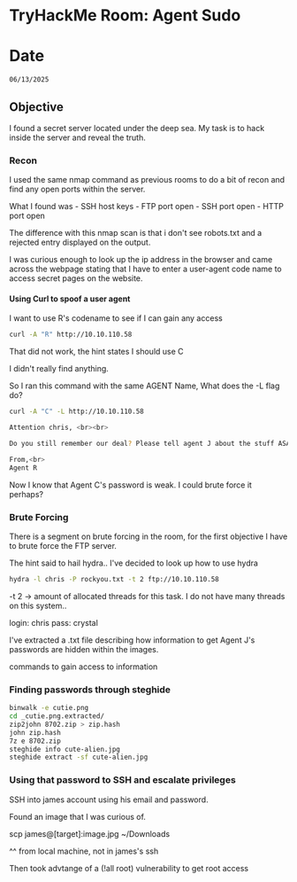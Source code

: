 # TryHackMe Room: Agent Sudo

# Date
    06/13/2025

## Objective
I found a secret server located under the deep sea. My task is to hack inside the server and reveal the truth. 

### Recon
I used the same nmap command as previous rooms to do a bit of recon and find any open ports within the server. 

What I found was 
    - SSH host keys
    - FTP port open
    - SSH port open
    - HTTP port open

The difference with this nmap scan is that i don't see robots.txt and a rejected entry displayed on the output. 

I was curious enough to look up the ip address in the browser and came across the webpage stating that I have to enter a user-agent code name to access secret pages on the website. 

#### Using Curl to spoof a user agent 
I want to use R's codename to see if I can gain any access
```bash
curl -A "R" http://10.10.110.58
```

That did not work, the hint states I should use C

I didn't really find anything. 

So I ran this command with the same AGENT Name, What does the -L flag do? 
```bash
curl -A "C" -L http://10.10.110.58 

Attention chris, <br><br>

Do you still remember our deal? Please tell agent J about the stuff ASAP. Also, change your god damn password, is weak! <br><br>

From,<br>
Agent R 
```

Now I know that Agent C's password is weak. I could brute force it perhaps? 

### Brute Forcing 

There is a segment on brute forcing in the room, for the first objective I have to brute force the FTP server. 

The hint said to hail hydra.. I've decided to look up how to use hydra

```bash
hydra -l chris -P rockyou.txt -t 2 ftp://10.10.110.58
```

-t 2 -> amount of allocated threads for this task. I do not have many threads on this system..


login: chris
pass: crystal

I've extracted a .txt file describing how information to get Agent J's passwords are hidden within the images. 

commands to gain access to information 

### Finding passwords through steghide

```bash
binwalk -e cutie.png
cd _cutie.png.extracted/
zip2john 8702.zip > zip.hash
john zip.hash
7z e 8702.zip
steghide info cute-alien.jpg
steghide extract -sf cute-alien.jpg
```

### Using that password to SSH and escalate privileges

SSH into james account using his email and password. 

Found an image that I was curious of. 

scp james@[target]:image.jpg ~/Downloads

^^ from local machine, not in james's ssh 

Then took advtange of a (!all root) vulnerability to get root access


